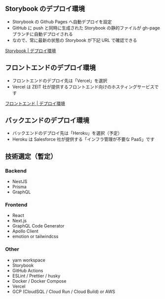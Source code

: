 ## Storybook のデプロイ環境

- Storybook の Github Pages へ自動デプロイを設定
- GitHub に push と同時に生成された Storybook の静的ファイルが gh-page ブランチに自動デプロイされる
- なので、常に最新の状態の Storybook が下記 URL で確認できる

[Storybook | デプロイ環境](https://kimuniiii.github.io/Personal-Development/?path=/story/common-button--basic)

## フロントエンドのデプロイ環境

- フロントエンドのデプロイ先は「Vercel」を選択
- Vercel は ZEIT 社が提供するフロントエンド向けのホスティングサービスです

[フロントエンド | デプロイ環境](https://personal-development-client-kzbe79r2h-kimuniiii.vercel.app/top)

## バックエンドのデプロイ環境

- バックエンドのデプロイ先は「Heroku」を選択（予定）
- Heroku は Salesforce 社が提供する「インフラ管理が不要な PaaS」です

## 技術選定（暫定）

### Backend

- NestJS
- Prisma
- GraphQL

### Frontend

- React
- Next.js
- GraphQL Code Generator
- Apollo Client
- emotion or tailwindcss

### Other

- yarn workspace
- Storybook
- GitHub Actions
- ESLint / Prettier / husky
- Docker / Docker Compose
- Vercel
- GCP (CloudSQL / Cloud Run / Cloud Build) or AWS
